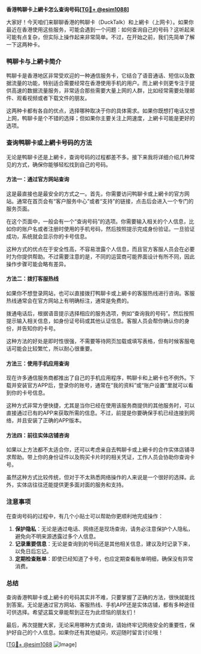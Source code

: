 **香港鸭聊卡上網卡怎么查询号码[[TG💪+ @esim1088](https://t.me/s/esim1088)]**

大家好！今天咱们来聊聊香港的鸭聊卡（DuckTalk）和上網卡（上网卡）。如果你最近在香港使用这些服务，可能会遇到一个问题：如何查询自己的号码？这听起来可能有点复杂，但实际上操作起来非常简单。不过，在开始之前，我们先简单了解一下这两种卡。

### 鸭聊卡与上網卡简介

鸭聊卡是香港地区非常受欢迎的一种通信服务卡，它结合了语音通话、短信以及数据流量的功能，特别适合需要经常在香港使用手机的用户。而上網卡则更专注于提供高速的数据流量服务，非常适合那些需要大量上网的人群，比如经常需要处理邮件、观看视频或者下载文件的朋友。

这两种卡都有各自的优点，选择哪种取决于你的具体需求。如果你既想打电话又想上网，鸭聊卡是个不错的选择；但如果你主要关注上网速度，上網卡可能是更好的选项。

### 查询鸭聊卡或上網卡号码的方法

无论是鸭聊卡还是上網卡，查询号码的过程都差不多。接下来我将详细介绍几种常见的方式，确保你能够轻松找到自己的号码。

#### 方法一：通过官方网站查询

这是最直接也是最安全的方式之一。首先，你需要访问鸭聊卡或上網卡的官方网站。通常在首页会有“客户服务中心”或者“支持”的链接，点击后会进入一个专门的服务页面。

在这个页面中，一般会有一个“查询号码”的选项。你需要输入相关的个人信息，比如你的账户名或者注册时使用的手机号码，然后按照提示完成身份验证。一旦验证成功，系统就会显示你的卡号信息。

这种方式的优点在于安全性高，不容易泄露个人信息，而且官方客服人员会在必要时为你提供帮助。不过需要注意的是，不同的运营商可能界面设计有所不同，因此操作步骤可能会略有差异。

#### 方法二：拨打客服热线

如果你不想登录网站，也可以直接拨打鸭聊卡或上網卡的客服热线进行咨询。客服热线通常会在官方网站上有明确标注，通常是免费的。

拨通电话后，根据语音提示选择相应的服务选项，例如“查询我的号码”。然后按照提示输入相关信息，如身份证号码或其他认证信息。客服人员会帮你确认你的身份，并告知你的卡号。

这种方法的好处是即时性很强，不需要等待网页加载或填写表格，但有时候客服电话可能会比较繁忙，所以耐心很重要。

#### 方法三：使用手机应用查询

现在许多通信服务商都推出了自己的手机应用程序，鸭聊卡和上網卡也不例外。下载并安装官方APP后，登录你的账号，通常在“我的资料”或“账户设置”里就可以看到你的卡号信息。

这种方式非常方便快捷，尤其是当你已经在使用该服务商提供的其他服务时，可以直接通过已有的APP来获取所需的信息。不过，前提是你要确保手机已经连接到网络，并且安装了正确的APP版本。

#### 方法四：前往实体店铺咨询

如果以上方法都不太适合你，还可以考虑亲自去鸭聊卡或上網卡的合作实体店铺寻求帮助。带上你的身份证件以及购买卡片时的相关凭证，工作人员会协助你查询卡号。

虽然这种方式比较传统，但对于不太熟悉网络操作的人来说是一个很好的选择。此外，实体店往往还能提供更多面对面的服务和支持。

### 注意事项

在查询号码的过程中，有几个小贴士可以帮助你更顺利地完成操作：

1. **保护隐私**：无论是通过电话、网络还是现场查询，请务必注意保护个人隐私，避免向不明来源透露过多个人信息。
2. **记录重要信息**：无论是查询到的号码还是其他相关信息，建议及时记录下来，以免日后忘记。
3. **定期检查账单**：即使已经知道了卡号，也应定期查看账单明细，确保没有异常消费。

### 总结

查询香港鸭聊卡或上網卡的号码其实并不难，只要掌握了正确的方法，很快就能找到答案。无论是通过官方网站、客服热线、手机APP还是实体店铺，都有多种途径可供选择。希望这篇文章能帮到正在为此烦恼的朋友们！

最后，再次提醒大家，无论采用哪种方式查询，请始终牢记网络安全的重要性，保护好自己的个人信息。如果你还有其他疑问，欢迎随时留言讨论哦！

[[TG💪+ @esim1088](https://t.me/s/esim1088) ![Image](https://i.postimg.cc/4NQfJmqS/Snipaste-2025-05-13-00-14-12.png)]